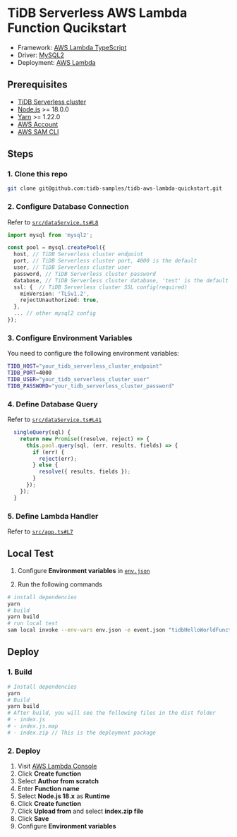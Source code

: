 # TiDB Serverless AWS Lambda Function Qucikstart

- Framework: [AWS Lambda TypeScript](https://docs.aws.amazon.com/lambda/latest/dg/typescript-handler.html)
- Driver: [MySQL2](https://github.com/sidorares/node-mysql2)
- Deployment: [AWS Lambda](https://aws.amazon.com/lambda/)

## Prerequisites

- [TiDB Serverless cluster](https://www.pingcap.com/tidb-serverless/)
- [Node.js](https://nodejs.org/en/) >= 18.0.0
- [Yarn](https://yarnpkg.com/) >= 1.22.0
- [AWS Account](https://aws.amazon.com/console/)
- [AWS SAM CLI](https://docs.aws.amazon.com/serverless-application-model/latest/developerguide/install-sam-cli.html)

## Steps

### 1. Clone this repo

```bash
git clone git@github.com:tidb-samples/tidb-aws-lambda-quickstart.git
```

### 2. Configure Database Connection

Refer to [`src/dataService.ts#L8`](src/dataService.ts#L8)

```typescript
import mysql from 'mysql2';

const pool = mysql.createPool({
  host, // TiDB Serverless cluster endpoint
  port, // TiDB Serverless cluster port, 4000 is the default
  user, // TiDB Serverless cluster user
  password, // TiDB Serverless cluster password
  database, // TiDB Serverless cluster database, 'test' is the default
  ssl: {  // TiDB Serverless cluster SSL config(required)
    minVersion: 'TLSv1.2',
    rejectUnauthorized: true,
  },
  ... // other mysql2 config
});
```

### 3. Configure Environment Variables

You need to configure the following environment variables:

```bash
TIDB_HOST="your_tidb_serverless_cluster_endpoint"
TIDB_PORT=4000
TIDB_USER="your_tidb_serverless_cluster_user"
TIDB_PASSWORD="your_tidb_serverless_cluster_password"
```

### 4. Define Database Query

Refer to [`src/dataService.ts#L41`](src/dataService.ts#L41)

```javascript
  singleQuery(sql) {
    return new Promise((resolve, reject) => {
      this.pool.query(sql, (err, results, fields) => {
        if (err) {
          reject(err);
        } else {
          resolve({ results, fields });
        }
      });
    });
  }
```

### 5. Define Lambda Handler

Refer to [`src/app.ts#L7`](src/app.ts#L7)

## Local Test

1. Configure **Environment variables** in [`env.json`](env.json)

2. Run the following commands

```bash
# install dependencies
yarn
# build
yarn build
# run local test
sam local invoke --env-vars env.json -e event.json "tidbHelloWorldFunction"
```

## Deploy

### 1. Build

```bash
# Install dependencies
yarn
# Build
yarn build
# After build, you will see the following files in the dist folder
# - index.js
# - index.js.map
# - index.zip // This is the deployment package
```

### 2. Deploy

1. Visit [AWS Lambda Console](https://console.aws.amazon.com/lambda/home?region=us-west-2#/functions)
2. Click **Create function**
3. Select **Author from scratch**
4. Enter **Function name**
5. Select **Node.js 18.x** as **Runtime**
6. Click **Create function**
7. Click **Upload from** and select **index.zip file**
8. Click **Save**
9. Configure **Environment variables**
